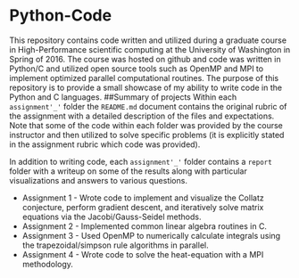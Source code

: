 # Python-Code

This repository contains code written and utilized during a graduate course in High-Performance scientific computing at the University of Washington in Spring of 2016. The course was hosted on github and code was written in Python/C and utilized open source tools such as OpenMP and MPI to implement optimized parallel computational routines. The purpose of this repository is to provide a small showcase of my ability to write code in the Python and C languages.
##Summary of projects
Within each `assignment'_'` folder the `README.md` document contains the original rubric of the assignment with a detailed description of the files and expectations. Note that some of the code within each folder was provided by the course instructor and then utilized to solve specific problems (it is explicitly stated in the assignment rubric which code was provided). 

In addition to writing code, each `assignment'_'` folder contains a `report` folder with a writeup on some of the results along with particular visualizations and answers to various questions.

* Assignment 1 - Wrote code to implement and visualize the Collatz conjecture, perform gradient descent, and iteratively solve matrix equations via the Jacobi/Gauss-Seidel methods. 
* Assignment 2 - Implemented common linear algebra routines in C.
* Assignment 3 - Used OpenMP to numerically calculate integrals using the trapezoidal/simpson rule algorithms in parallel. 
* Assignment 4 - Wrote code to solve the heat-equation with a MPI methodology.

 
